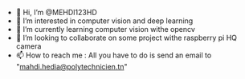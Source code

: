 - 👋 Hi, I’m @MEHDI123HD
- 👀 I’m interested in computer vision and deep learning
- 🌱 I’m currently learning computer vision withe opencv 
- 💞️ I’m looking to collaborate on some project withe raspberry pi HQ camera
- 📫 How to reach me : All you have to do is send an email to "mahdi.hedia@polytechnicien.tn"

<!---
MEHDI123HD/MEHDI123HD is a ✨ special ✨ repository because its `README.md` (this file) appears on your GitHub profile.
You can click the Preview link to take a look at your changes.
--->
